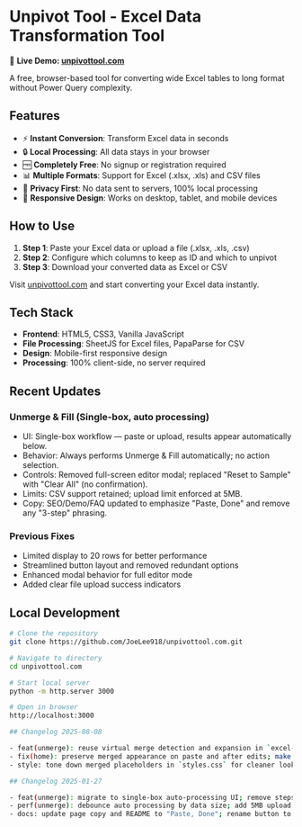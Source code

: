 # Unpivot Tool - Excel Data Transformation Tool

🔗 **Live Demo: [unpivottool.com](https://unpivottool.com)**

A free, browser-based tool for converting wide Excel tables to long format without Power Query complexity.

## Features

- ⚡ **Instant Conversion**: Transform Excel data in seconds
- 🔒 **Local Processing**: All data stays in your browser
- 🆓 **Completely Free**: No signup or registration required
- 📊 **Multiple Formats**: Support for Excel (.xlsx, .xls) and CSV files
- 🔐 **Privacy First**: No data sent to servers, 100% local processing
- 📱 **Responsive Design**: Works on desktop, tablet, and mobile devices

## How to Use

1. **Step 1**: Paste your Excel data or upload a file (.xlsx, .xls, .csv)
2. **Step 2**: Configure which columns to keep as ID and which to unpivot
3. **Step 3**: Download your converted data as Excel or CSV

Visit [unpivottool.com](https://unpivottool.com) and start converting your Excel data instantly.

## Tech Stack

- **Frontend**: HTML5, CSS3, Vanilla JavaScript
- **File Processing**: SheetJS for Excel files, PapaParse for CSV
- **Design**: Mobile-first responsive design
- **Processing**: 100% client-side, no server required

## Recent Updates

### Unmerge & Fill (Single-box, auto processing)
- UI: Single-box workflow — paste or upload, results appear automatically below.
- Behavior: Always performs Unmerge & Fill automatically; no action selection.
- Controls: Removed full-screen editor modal; replaced "Reset to Sample" with "Clear All" (no confirmation).
- Limits: CSV support retained; upload limit enforced at 5MB.
- Copy: SEO/Demo/FAQ updated to emphasize "Paste, Done" and remove any "3-step" phrasing.

### Previous Fixes
- Limited display to 20 rows for better performance
- Streamlined button layout and removed redundant options
- Enhanced modal behavior for full editor mode
- Added clear file upload success indicators

## Local Development

```bash
# Clone the repository
git clone https://github.com/JoeLee918/unpivottool.com.git

# Navigate to directory
cd unpivottool.com

# Start local server
python -m http.server 3000

# Open in browser
http://localhost:3000

## Changelog 2025-08-08

- feat(unmerge): reuse virtual merge detection and expansion in `excel-tools/unmerge-fill/tool-specific.js`
- fix(home): preserve merged appearance on paste and after edits; make Convert repeatable
- style: tone down merged placeholders in `styles.css` for cleaner look

## Changelog 2025-01-27

- feat(unmerge): migrate to single-box auto-processing UI; remove steps and modal editor
- perf(unmerge): debounce auto processing by data size; add 5MB upload guard
- docs: update page copy and README to "Paste, Done"; rename button to "Clear All"
